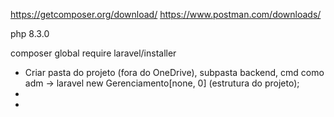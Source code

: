 https://getcomposer.org/download/
https://www.postman.com/downloads/

php 8.3.0

composer global require laravel/installer




- Criar pasta do projeto (fora do OneDrive), subpasta backend, cmd como adm -> laravel new Gerenciamento[none, 0] (estrutura do projeto);
- 
- 
